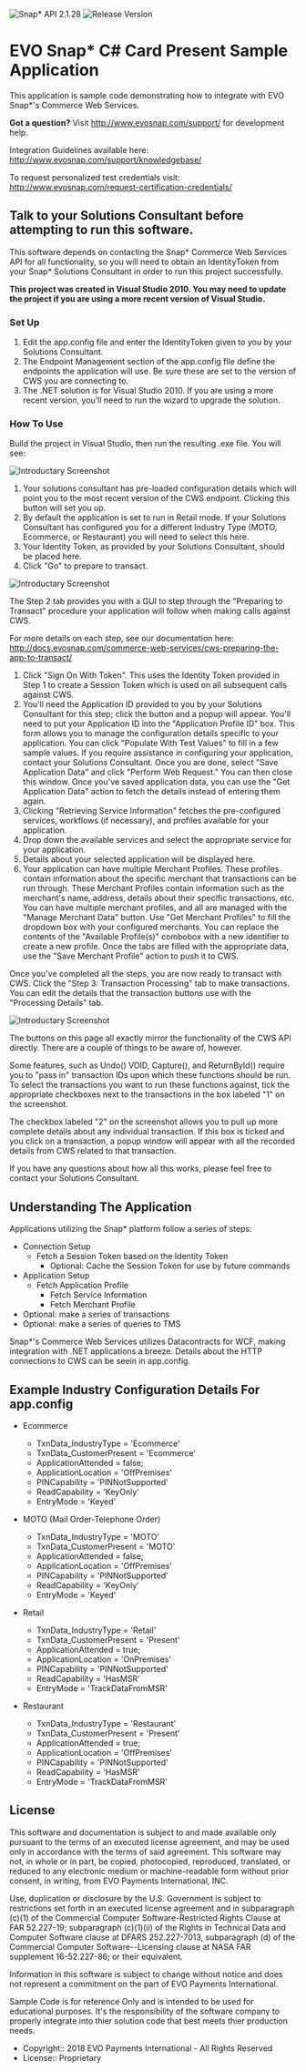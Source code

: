 ![Snap* API 2.1.28](https://img.shields.io/badge/Snap*%20API-2.1.28-blue.svg) ![Release Version](https://img.shields.io/github/release/EVO-Snap/CSharp-SampleApp-CardPresent.svg)

EVO Snap* C# Card Present Sample Application
=========================

This application is sample code demonstrating how to integrate with EVO Snap*'s Commerce Web Services.

**Got a question?**  Visit http://www.evosnap.com/support/ for development help.  

Integration Guidelines available here:  http://www.evosnap.com/support/knowledgebase/

To request personalized test credentials visit: http://www.evosnap.com/request-certification-credentials/

## Talk to your Solutions Consultant before attempting to run this software.

This software depends on contacting the Snap* Commerce Web Services API for all
functionality, so you will need to obtain an IdentityToken from your Snap*
Solutions Consultant in order to run this project successfully.

**This project was created in Visual Studio 2010.  You may need to update the project if you are using a more recent version of Visual Studio.**

### Set Up

1. Edit the app.config file and enter the IdentityToken given to you by your Solutions Consultant.
2. The Endpoint Management section of the app.config file define the endpoints the application will use. 	Be sure these are set to the version of CWS you are connecting to.
3. The .NET solution is for Visual Studio 2010. If you are using a more recent version, you'll need to run the wizard to upgrade the solution.

### How To Use

Build the project in Visual Studio, then run the resulting .exe file.  You will see:

![Introductary Screenshot](./screenshots/step1.png)

1. Your solutions consultant has pre-loaded configuration details which will
   point you to the most recent version of the CWS endpoint.  Clicking this
   button will set you up.
2. By default the application is set to run in Retail mode.  If your Solutions
   Consultant has configured you for a different Industry Type (MOTO, Ecommerce,
   or Restaurant) you will need to select this here.
3. Your Identity Token, as provided by your Solutions Consultant, should be
   placed here.
4. Click "Go" to prepare to transact.

![Introductary Screenshot](./screenshots/step2.png)

The Step 2 tab provides you with a GUI to step through the "Preparing to
Transact" procedure your application will follow when making calls against CWS.

For more details on each step, see our documentation here:
http://docs.evosnap.com/commerce-web-services/cws-preparing-the-app-to-transact/

1. Click "Sign On With Token".  This uses the Identity Token provided in Step 1
   to create a Session Token which is used on all subsequent calls against CWS.
2. You'll need the Application ID provided to you by your Solutions Consultant
   for this step; click the button and a popup will appear.  You'll need to
   put your Application ID into the "Application Profile ID" box.  This form
   allows you to manage the configuration details specific to your application.
   You can click "Populate With Test Values" to fill in a few sample values.  If
   you require assistance in configuring your application, contact your
   Solutions Consultant.  Once you are done, select "Save Application Data" and
   click "Perform Web Request."  You can then close this window.  Once you've
   saved application data, you can use the "Get Application Data" action to
   fetch the details instead of entering them again.
3. Clicking "Retrieving Service Information" fetches the pre-configured
   services, workflows (if necessary), and profiles available for your
   application.
4. Drop down the available services and select the appropriate service for your
   application.
5. Details about your selected application will be displayed here.
6. Your application can have multiple Merchant Profiles.  These profiles contain
   information about the specific merchant that transactions can be run through.
   These Merchant Profiles contain information such as the merchant's name,
   address, details about their specific transactions, etc.  You can have
   multiple merchant profiles, and all are managed with the "Manage Merchant
   Data" button.  Use "Get Merchant Profiles" to fill the dropdown box with
   your configured merchants.  You can replace the contents of the "Available
   Profile(s)" combobox with a new identifier to create a new profile.  Once the
   tabs are filled with the appropriate data, use the "Save Merchant Profile"
   action to push it to CWS.

Once you've completed all the steps, you are now ready to transact with CWS.
Click the "Step 3: Transaction Processing" tab to make transactions.  You can
edit the details that the transaction buttons use with the "Processing Details"
tab.

![Introductary Screenshot](./screenshots/step3.png)

The buttons on this page all exactly mirror the functionality of the CWS API
directly.  There are a couple of things to be aware of, however.

Some features, such as Undo() VOID, Capture(), and ReturnById() require you to
"pass in" transaction IDs upon which these functions should be run.  To select
the transactions you want to run these functions against, tick the appropriate
checkboxes next to the transactions in the box labeled "1" on the screenshot.

The checkbox labeled "2" on the screenshot allows you to pull up more complete
details about any individual transaction.  If this box is ticked and you click
on a transaction, a popup window will appear with all the recorded details from
CWS related to that transaction.

If you have any questions about how all this works, please feel free to contact
your Solutions Consultant.

## Understanding The Application

Applications utilizing the Snap* platform follow a series of steps:

* Connection Setup
  - Fetch a Session Token based on the Identity Token
	- Optional:  Cache the Session Token for use by future commands
* Application Setup
  - Fetch Application Profile
	- Fetch Service Information
	- Fetch Merchant Profile
* Optional:  make a series of transactions
* Optional:  make a series of queries to TMS

Snap*'s Commerce Web Services utilizes Datacontracts for WCF, making
integration with .NET applications a breeze.  Details about the HTTP connections
to CWS can be seein in app.config.

## Example Industry Configuration Details For app.config

* Ecommerce
  - TxnData_IndustryType = 'Ecommerce'
  - TxnData_CustomerPresent = 'Ecommerce'
  - ApplicationAttended = false;
  - ApplicationLocation = 'OffPremises'
  - PINCapability = 'PINNotSupported'
  - ReadCapability = 'KeyOnly'
  - EntryMode = 'Keyed'

* MOTO (Mail Order-Telephone Order)
  - TxnData_IndustryType = 'MOTO'
  - TxnData_CustomerPresent = 'MOTO'
  - ApplicationAttended = false;
  - ApplicationLocation = 'OffPremises'
  - PINCapability = 'PINNotSupported'
  - ReadCapability = 'KeyOnly'
  - EntryMode = 'Keyed'

* Retail
  - TxnData_IndustryType = 'Retail'
  - TxnData_CustomerPresent = 'Present'
  - ApplicationAttended = true;
  - ApplicationLocation = 'OnPremises'
  - PINCapability = 'PINNotSupported'
  - ReadCapability = 'HasMSR'
  - EntryMode = 'TrackDataFromMSR'

* Restaurant
  - TxnData_IndustryType = 'Restaurant'
  - TxnData_CustomerPresent = 'Present'
  - ApplicationAttended = true;
  - ApplicationLocation = 'OffPremises'
  - PINCapability = 'PINNotSupported'
  - ReadCapability = 'HasMSR'
  - EntryMode = 'TrackDataFromMSR'

## License

 This software and documentation is subject to and made
 available only pursuant to the terms of an executed license
 agreement, and may be used only in accordance with the terms
 of said agreement. This software may not, in whole or in part,
 be copied, photocopied, reproduced, translated, or reduced to
 any electronic medium or machine-readable form without
 prior consent, in writing, from EVO Payments International, INC.

 Use, duplication or disclosure by the U.S. Government is subject
 to restrictions set forth in an executed license agreement
 and in subparagraph (c)(1) of the Commercial Computer
 Software-Restricted Rights Clause at FAR 52.227-19; subparagraph
 (c)(1)(ii) of the Rights in Technical Data and Computer Software
 clause at DFARS 252.227-7013, subparagraph (d) of the Commercial
 Computer Software--Licensing clause at NASA FAR supplement
 16-52.227-86; or their equivalent.

 Information in this software is subject to change without notice
 and does not represent a commitment on the part of EVO Payments International.

 Sample Code is for reference Only and is intended to be used for educational
 purposes. It's the responsibility of the software company to properly
 integrate into thier solution code that best meets thier production needs.

 - Copyright:: 2018 EVO Payments International - All Rights Reserved
 - License:: Proprietary
